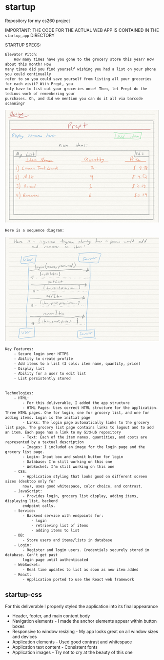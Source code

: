 # startup

Repository for my cs260 project

IMPORTANT: THE CODE FOR THE ACTUAL WEB APP IS CONTAINED IN THE ```startup_app``` DIRECTORY


STARTUP SPECS:

```
Elevator Pitch:
	How many times have you gone to the grocery store this year? How about this month? How 
many times did you find yourself wishing you had a list on your phone you could continually 
refer to so you could save yourself from listing all your groceries for each visit? With Prept, you 
only have to list out your groceries once! Then, let Prept do the tedious work of remembering your 
purchases. Oh, and did we mention you can do it all via barcode scanning?
```

![Spec Design](startup_spec_design.jpeg)

```
Here is a sequence diagram:
```

![Sequence Diagram](startup_spec_sequence_diagram.jpeg)
```
Key Features:
	- Secure login over HTTPS
	- Ability to create profile
	- Add items to a list (3 cols: item name, quantity, price)
	- Display list
	- Ability for a user to edit list
	- List persistently stored


Technologies:
	- HTML:
		- For this deliverable, I added the app structure 
		- HTML Pages: Uses correct HTML structure for the application. Three HTML pages. One for login, one for grocery list, and one for adding items. Login is the initial page
		- Links: The login page automatically links to the grocery list page. The grocery list page contains links to logout and to add an item. Each page has a link to my GitHub repository
		- Text: Each of the item names, quantities, and costs are represented by a textual description
		- Images: I included an image for the login page and the grocery list page. 
		- Login: Input box and submit button for login
		- Database: I'm still working on this one
		- WebSocket: I'm still working on this one 
	- CSS:
		- Application styling that looks good on different screen sizes (desktop only for 
		now), uses good whitespace, color choice, and contrast.
	- JavaScript:
		- Provides login, grocery list display, adding items, displaying list, backend 
		endpoint calls.
	- Service:
		- Backend service with endpoints for:
			- login
			- retrieving list of items
			- adding items to list
	- DB:
		- Store users and items/lists in database
	- Login:
		- Register and login users. Credentials securely stored in database. Can't get past 
		login page until authenticated
	- WebSocket:
		- Real time updates to list as soon as new item added
	- React:
		- Application ported to use the React web framework

```


## startup-css

For this deliverable I properly styled the application into its final appearance

- Header, footer, and main content body
- Navigation elements - I made the anchor elements appear within button boxes
- Responsive to window resizing - My app looks great on all window sizes and devices
- Application elements - Used good contrast and whitespace
- Application text content - Consistent fonts
- Application images - Try not to cry at the beauty of this one 
